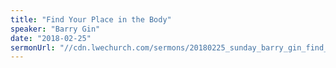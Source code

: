 ```yaml
---
title: "Find Your Place in the Body"
speaker: "Barry Gin"
date: "2018-02-25"
sermonUrl: "//cdn.lwechurch.com/sermons/20180225_sunday_barry_gin_find_your_place_in_the_body.mp3"
---
```

